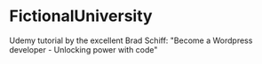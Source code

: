# FictionalUniversity
Udemy tutorial by the excellent Brad Schiff: "Become a Wordpress developer - Unlocking power with code"
